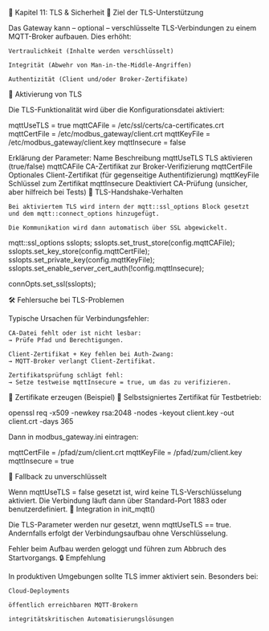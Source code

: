 🔐 Kapitel 11: TLS & Sicherheit
🧭 Ziel der TLS-Unterstützung

Das Gateway kann – optional – verschlüsselte TLS-Verbindungen zu einem MQTT-Broker aufbauen. Dies erhöht:

    Vertraulichkeit (Inhalte werden verschlüsselt)

    Integrität (Abwehr von Man-in-the-Middle-Angriffen)

    Authentizität (Client und/oder Broker-Zertifikate)

🔧 Aktivierung von TLS

Die TLS-Funktionalität wird über die Konfigurationsdatei aktiviert:

mqttUseTLS     = true
mqttCAFile     = /etc/ssl/certs/ca-certificates.crt
mqttCertFile   = /etc/modbus_gateway/client.crt
mqttKeyFile    = /etc/modbus_gateway/client.key
mqttInsecure   = false

Erklärung der Parameter:
Name	Beschreibung
mqttUseTLS	TLS aktivieren (true/false)
mqttCAFile	CA-Zertifikat zur Broker-Verifizierung
mqttCertFile	Optionales Client-Zertifikat (für gegenseitige Authentifizierung)
mqttKeyFile	Schlüssel zum Zertifikat
mqttInsecure	Deaktiviert CA-Prüfung (unsicher, aber hilfreich bei Tests)
🔐 TLS-Handshake-Verhalten

    Bei aktiviertem TLS wird intern der mqtt::ssl_options Block gesetzt und dem mqtt::connect_options hinzugefügt.

    Die Kommunikation wird dann automatisch über SSL abgewickelt.

mqtt::ssl_options sslopts;
sslopts.set_trust_store(config.mqttCAFile);
sslopts.set_key_store(config.mqttCertFile);
sslopts.set_private_key(config.mqttKeyFile);
sslopts.set_enable_server_cert_auth(!config.mqttInsecure);

connOpts.set_ssl(sslopts);

🛠️ Fehlersuche bei TLS-Problemen

Typische Ursachen für Verbindungsfehler:

    CA-Datei fehlt oder ist nicht lesbar:
    → Prüfe Pfad und Berechtigungen.

    Client-Zertifikat + Key fehlen bei Auth-Zwang:
    → MQTT-Broker verlangt Client-Zertifikat.

    Zertifikatsprüfung schlägt fehl:
    → Setze testweise mqttInsecure = true, um das zu verifizieren.

📄 Zertifikate erzeugen (Beispiel)
🧪 Selbstsigniertes Zertifikat für Testbetrieb:

openssl req -x509 -newkey rsa:2048 -nodes -keyout client.key -out client.crt -days 365

Dann in modbus_gateway.ini eintragen:

mqttCertFile = /pfad/zum/client.crt
mqttKeyFile  = /pfad/zum/client.key
mqttInsecure = true

🧼 Fallback zu unverschlüsselt

Wenn mqttUseTLS = false gesetzt ist, wird keine TLS-Verschlüsselung aktiviert. Die Verbindung läuft dann über Standard-Port 1883 oder benutzerdefiniert.
🧮 Integration in init_mqtt()

Die TLS-Parameter werden nur gesetzt, wenn mqttUseTLS == true. Andernfalls erfolgt der Verbindungsaufbau ohne Verschlüsselung.

Fehler beim Aufbau werden geloggt und führen zum Abbruch des Startvorgangs.
🔒 Empfehlung

In produktiven Umgebungen sollte TLS immer aktiviert sein. Besonders bei:

    Cloud-Deployments

    öffentlich erreichbaren MQTT-Brokern

    integritätskritischen Automatisierungslösungen


